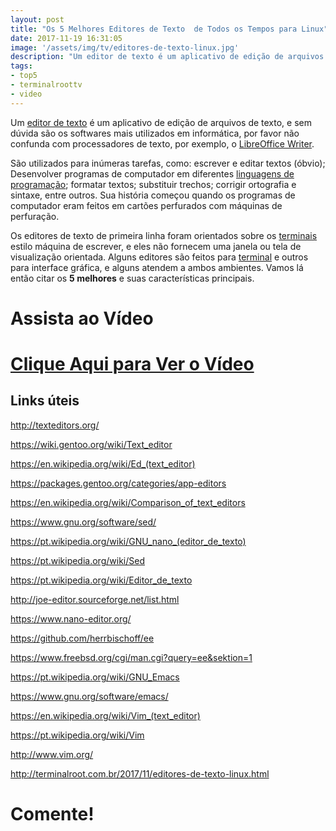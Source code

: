 ```yaml
---
layout: post
title: "Os 5 Melhores Editores de Texto  de Todos os Tempos para Linux"
date: 2017-11-19 16:31:05
image: '/assets/img/tv/editores-de-texto-linux.jpg'
description: "Um editor de texto é um aplicativo de edição de arquivos de texto, e sem dúvida são os softwares mais utilizados em informática."
tags:
- top5
- terminalroottv
- video
---
```


Um [editor de texto](http://texteditors.org/) é um aplicativo de edição de arquivos de texto, e sem dúvida são os softwares mais utilizados em informática, por favor não confunda com processadores de texto, por exemplo, o [LibreOffice Writer](http://www.terminalroot.com.br/2016/10/aprenda-usar-o-libreoffice.html). 

São utilizados para inúmeras tarefas, como: escrever e editar textos (óbvio); Desenvolver programas de computador em diferentes [linguagens de programação](http://terminalroot.com.br/2016/10/blog-linux-ola-mundo-9-linguagens.html); formatar textos; substituir trechos; corrigir ortografia e sintaxe, entre outros. Sua história começou quando os programas de computador eram feitos em cartões perfurados com máquinas de perfuração. 

Os editores de texto de primeira linha foram orientados sobre os [terminais](http://terminalroot.com.br/tags/#terminal) estilo máquina de escrever, e eles não fornecem uma janela ou tela de visualização orientada. Alguns editores são feitos para [terminal](http://terminalroot.com.br/tags/#terminal) e outros para interface gráfica, e alguns atendem a ambos ambientes. Vamos lá então citar os __5 melhores__ e suas características principais.

# Assista ao Vídeo

# [Clique Aqui para Ver o Vídeo](https://www.youtube.com/watch?v=mmIycP6egqQ)


## Links úteis

<http://texteditors.org/>

<https://wiki.gentoo.org/wiki/Text_editor>

<https://en.wikipedia.org/wiki/Ed_(text_editor)>

<https://packages.gentoo.org/categories/app-editors>

<https://en.wikipedia.org/wiki/Comparison_of_text_editors>

<https://www.gnu.org/software/sed/>

<https://pt.wikipedia.org/wiki/GNU_nano_(editor_de_texto)>

<https://pt.wikipedia.org/wiki/Sed>

<https://pt.wikipedia.org/wiki/Editor_de_texto>

<http://joe-editor.sourceforge.net/list.html>

<https://www.nano-editor.org/>

<https://github.com/herrbischoff/ee>

<https://www.freebsd.org/cgi/man.cgi?query=ee&sektion=1>

<https://pt.wikipedia.org/wiki/GNU_Emacs>

<https://www.gnu.org/software/emacs/>

<https://en.wikipedia.org/wiki/Vim_(text_editor)>

<https://pt.wikipedia.org/wiki/Vim>

<http://www.vim.org/>

<http://terminalroot.com.br/2017/11/editores-de-texto-linux.html>

# Comente!


<script async src="https://pagead2.googlesyndication.com/pagead/js/adsbygoogle.js"></script>

<!-- Informat -->
<ins class="adsbygoogle"
 style="display:block"
 data-ad-client="ca-pub-2838251107855362"
 data-ad-slot="2327980059"
 data-ad-format="auto"
 data-full-width-responsive="true"></ins>

<script>
(adsbygoogle = window.adsbygoogle || []).push({});
</script>

